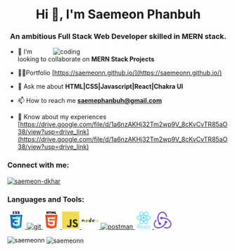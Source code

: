 <h1 align="center">Hi 👋, I'm Saemeon Phanbuh</h1>
<h3 align="center">An ambitious Full Stack Web Developer skilled in MERN stack.</h3>

<img align="right" alt="coding" width="400" src="https://media.tenor.com/NOYF3f82b_gAAAAC/programmer.gif"/>

- 👯 I’m looking to collaborate on **MERN Stack Projects**

- 👨‍💻Portfolio [https://saemeonn.github.io/](https://saemeonn.github.io/)

- 💬 Ask me about **HTML|CSS|Javascript|React|Chakra UI**

- 📫 How to reach me **saemephanbuh@gmail.com**

- 📄 Know about my experiences [https://drive.google.com/file/d/1a6nzAKHj32Tm2wp9V_8cKvCvTR85aO38/view?usp=drive_link](https://drive.google.com/file/d/1a6nzAKHj32Tm2wp9V_8cKvCvTR85aO38/view?usp=drive_link)

<h3 align="left">Connect with me:</h3>
<p align="left">
<a href="https://linkedin.com/in/saemeon-dkhar" target="blank"><img align="center" src="https://raw.githubusercontent.com/rahuldkjain/github-profile-readme-generator/master/src/images/icons/Social/linked-in-alt.svg" alt="saemeon-dkhar" height="30" width="40" /></a>
</p>

<h3 align="left">Languages and Tools:</h3>
<p align="left"> <a href="https://www.w3schools.com/css/" target="_blank" rel="noreferrer"> <img src="https://raw.githubusercontent.com/devicons/devicon/master/icons/css3/css3-original-wordmark.svg" alt="css3" width="40" height="40"/> </a> <a href="https://git-scm.com/" target="_blank" rel="noreferrer"> <img src="https://www.vectorlogo.zone/logos/git-scm/git-scm-icon.svg" alt="git" width="40" height="40"/> </a> <a href="https://www.w3.org/html/" target="_blank" rel="noreferrer"> <img src="https://raw.githubusercontent.com/devicons/devicon/master/icons/html5/html5-original-wordmark.svg" alt="html5" width="40" height="40"/> </a> <a href="https://developer.mozilla.org/en-US/docs/Web/JavaScript" target="_blank" rel="noreferrer"> <img src="https://raw.githubusercontent.com/devicons/devicon/master/icons/javascript/javascript-original.svg" alt="javascript" width="40" height="40"/> </a> <a href="https://nodejs.org" target="_blank" rel="noreferrer"> <img src="https://raw.githubusercontent.com/devicons/devicon/master/icons/nodejs/nodejs-original-wordmark.svg" alt="nodejs" width="40" height="40"/> </a> <a href="https://postman.com" target="_blank" rel="noreferrer"> <img src="https://www.vectorlogo.zone/logos/getpostman/getpostman-icon.svg" alt="postman" width="40" height="40"/> </a> <a href="https://reactjs.org/" target="_blank" rel="noreferrer"> <img src="https://raw.githubusercontent.com/devicons/devicon/master/icons/react/react-original-wordmark.svg" alt="react" width="40" height="40"/> </a> <a href="https://redux.js.org" target="_blank" rel="noreferrer"> <img src="https://raw.githubusercontent.com/devicons/devicon/master/icons/redux/redux-original.svg" alt="redux" width="40" height="40"/> </a> </p>

<p><img align="left" src="https://github-readme-stats.vercel.app/api/top-langs?username=saemeonn&show_icons=true&locale=en&layout=compact" alt="saemeonn" /></p>

<p>&nbsp;<img align="center" src="https://github-readme-stats.vercel.app/api?username=saemeonn&show_icons=true&locale=en" alt="saemeonn" /></p>

